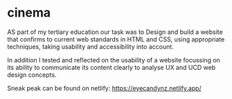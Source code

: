 # cinema
AS part of my tertiary education our task was to Design and build a website that confirms to current web standards in HTML and CSS, using appropriate techniques, taking usability and accessibility into account.

In addition I tested and reflected on the usability of a website focussing on its ability to communicate its content clearly to analyse UX and UCD web design concepts.

Sneak peak can be found on netlify: https://eyecandynz.netlify.app/